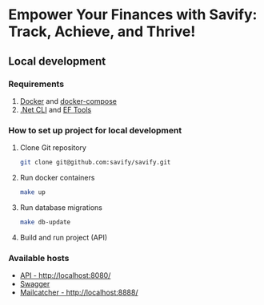 # Empower Your Finances with Savify: Track, Achieve, and Thrive!

## Local development

### Requirements
1. [Docker](https://docker.com/) and [docker-compose](https://docs.docker.com/compose/install/)
2. [.Net CLI](https://learn.microsoft.com/en-us/dotnet/core/tools/) and [EF Tools](https://learn.microsoft.com/en-us/ef/core/cli/dotnet) 

### How to set up project for local development
1. Clone Git repository 
    ```bash 
    git clone git@github.com:savify/savify.git
    ```
2. Run docker containers
    ```bash
    make up
    ```
3. Run database migrations
    ```bash
    make db-update
    ```
4. Build and run project (API)

### Available hosts
* [API - http://localhost:8080/](http://localhost:8080/)
* [Swagger](http://localhost:8080/swagger/index.html)
* [Mailcatcher - http://localhost:8888/](http://localhost:8888/)

